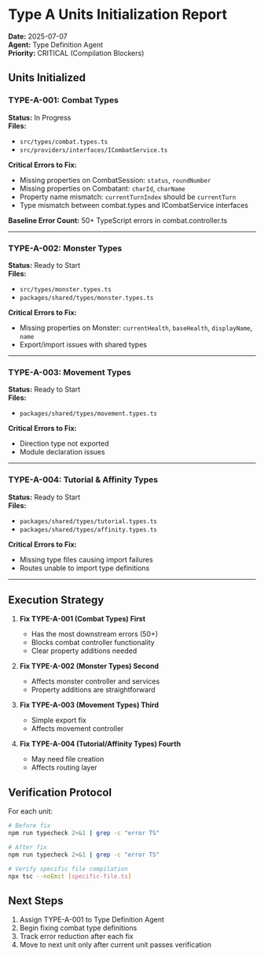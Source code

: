 # Type A Units Initialization Report

**Date:** 2025-07-07  
**Agent:** Type Definition Agent  
**Priority:** CRITICAL (Compilation Blockers)

## Units Initialized

### TYPE-A-001: Combat Types
**Status:** In Progress  
**Files:** 
- `src/types/combat.types.ts`
- `src/providers/interfaces/ICombatService.ts`

**Critical Errors to Fix:**
- Missing properties on CombatSession: `status`, `roundNumber`
- Missing properties on Combatant: `charId`, `charName`
- Property name mismatch: `currentTurnIndex` should be `currentTurn`
- Type mismatch between combat.types and ICombatService interfaces

**Baseline Error Count:** 50+ TypeScript errors in combat.controller.ts

---

### TYPE-A-002: Monster Types
**Status:** Ready to Start  
**Files:** 
- `src/types/monster.types.ts`
- `packages/shared/types/monster.types.ts`

**Critical Errors to Fix:**
- Missing properties on Monster: `currentHealth`, `baseHealth`, `displayName`, `name`
- Export/import issues with shared types

---

### TYPE-A-003: Movement Types
**Status:** Ready to Start  
**Files:** 
- `packages/shared/types/movement.types.ts`

**Critical Errors to Fix:**
- Direction type not exported
- Module declaration issues

---

### TYPE-A-004: Tutorial & Affinity Types
**Status:** Ready to Start  
**Files:** 
- `packages/shared/types/tutorial.types.ts`
- `packages/shared/types/affinity.types.ts`

**Critical Errors to Fix:**
- Missing type files causing import failures
- Routes unable to import type definitions

---

## Execution Strategy

1. **Fix TYPE-A-001 (Combat Types) First**
   - Has the most downstream errors (50+)
   - Blocks combat controller functionality
   - Clear property additions needed

2. **Fix TYPE-A-002 (Monster Types) Second**
   - Affects monster controller and services
   - Property additions are straightforward

3. **Fix TYPE-A-003 (Movement Types) Third**
   - Simple export fix
   - Affects movement controller

4. **Fix TYPE-A-004 (Tutorial/Affinity Types) Fourth**
   - May need file creation
   - Affects routing layer

## Verification Protocol

For each unit:
```bash
# Before fix
npm run typecheck 2>&1 | grep -c "error TS"

# After fix
npm run typecheck 2>&1 | grep -c "error TS"

# Verify specific file compilation
npx tsc --noEmit [specific-file.ts]
```

## Next Steps

1. Assign TYPE-A-001 to Type Definition Agent
2. Begin fixing combat type definitions
3. Track error reduction after each fix
4. Move to next unit only after current unit passes verification